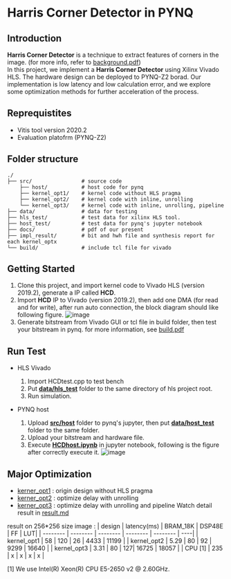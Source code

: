 # Harris Corner Detector in PYNQ

## Introduction
**Harris Corner Detector** is a technique to extract features of corners in the image. (for more info, refer to [background.pdf](./docs/background.pdf)) <br>
In this project, we implement a **Harris Corner Detector** using Xilinx Vivado HLS. The hardware design can be deployed to PYNQ-Z2 borad.
Our implementation is low latency and low calculation error, and we explore some optimization methods for further acceleration of the process.

## Reprequistites
* Vitis tool version 2020.2 
* Evaluation platofrm (PYNQ-Z2)

## Folder structure
    ./
    ├── src/                # source code
        ├── host/           # host code for pynq
        ├── kernel_opt1/    # kernel code without HLS pragma
        ├── kernel_opt2/    # kernel code with inline, unrolling
        └── kernel_opt3/    # kernel code with inline, unrolling, pipeline
    ├── data/               # data for testing
    ├── hls_test/           # test data for xilinx HLS tool.
    ├── host_test/          # test data for pynq's jupyter notebook
    ├── docs/               # pdf of our present
    ├── impl_result/        # bit and hwh file and synthesis report for each kernel_optx
    └── build/              # include tcl file for vivado

## Getting Started 
1. Clone this project, and import kernel code to Vivado HLS (version 2019.2), generate a IP called **HCD**.
2. Import **HCD** IP to Vivado (version 2019.2), then add one DMA (for read and for write), after run auto connection, the block diagram should like following figure.
    ![image](https://github.com/yqchenee/ACA_21S_final/blob/master/docs/block_diagram.png)
3. Generate bitstream from Vivado GUI or tcl file in build folder, then test your bitstream in pynq.
for more information, see [build.pdf](./docs/build.pdf)

## Run Test
* HLS Vivado
    1. Import HCDtest.cpp to test bench
    2. Put **[data/hls_test](./data/hls_test)** folder to the same directory of hls project root.
    3. Run simulation.

* PYNQ host
    1. Upload **[src/host](./src/host/)** folder to pynq's jupyter, then put **[data/host_test](./data/host_test)** folder to the same folder.
    2. Upload your bitstream and hardware file.
    3. Execute **[HCDhost.ipynb](./src/host/HCDhost.ipynb)** in jupyter notebook, following is the figure after correctly execute it.
        ![image](https://github.com/yqchenee/ACA_21S_final/blob/master/docs/host_test_result.png)
        

## Major Optimization
* [kerner_opt1](./src/kernel_opt1) : origin design without HLS pragma
* [kerner_opt2](./src/kernel_opt2) : optimize delay with unrolling
* [kerner_opt3](./src/kernel_opt3) : optimize delay with unrolling and pipeline
Watch detail result in [result.md](./docs/result.md)

result on 256*256 size image :
| design   | latency(ms) | BRAM_18K | DSP48E | FF | LUT|
| -------- | -------- | -------- |  -------- | -------- | ----|
| kernel_opt1 | 58   | 120 | 26 | 4433 | 11199 |
| kernel_opt2 | 5.29 | 80  | 92 | 9299 | 16640 |
| kernel_opt3 | 3.31 | 80  | 127| 16725 | 18057 |
| CPU [1] | 235 | x | x | x | x |

[1] We use Intel(R) Xeon(R) CPU E5-2650 v2 @ 2.60GHz.


